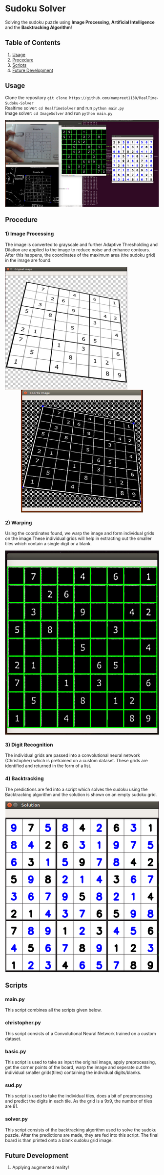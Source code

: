 # Sudoku Solver
Solving the sudoku puzzle using **Image Processing**, **Artificial Intelligence** and the **Backtracking Algorithm**!

## Table of Contents
1. [Usage](#usage)
2. [Procedure](#procedure)
3. [Scripts](#scripts)
4. [Future Development](#future-development)

## Usage
Clone the repository `git clone https://github.com/manpreet1130/RealTime-Sudoku-Solver`  
Realtime solver: `cd RealTimeSolver` and run `python main.py`  
Image solver: `cd ImageSolver` and run `python main.py`

<p align = "center"><img align = "center" src = "images/realtime.png" /></p>

## Procedure
### 1) Image Processing
The image is converted to grayscale and further Adaptive Thresholding and Dilation are applied to the image to reduce noise and enhance contours. After this happens, the coordinates of the maximum area (the sudoku grid) in the image are found. 
<p align = "left"><img align = "left" src = "images/original.png" width = 400 height = 400/></p>
<p align = "center"><img align = "center" src = "images/corners.png" width = 400 height = 400/></p>

### 2) Warping
Using the coordinates found, we warp the image and form individual grids on the image.These individual grids will help in extracting out the smaller tiles which contain a single digit or a blank.
<p align = "center"><img align = "center" src = "images/warped.png" width = 550 height = 600/></p>

### 3) Digit Recognition
The individual grids are passed into a convolutional neural network (Christopher) which is pretrained on a custom dataset. These grids are identified and returned in the form of a list.

### 4) Backtracking
The predictions are fed into a script which solves the sudoku using the Backtracking algorithm and the solution is shown on an empty sudoku grid.
<p align = "center"><img align = "center" src = "images/solution.png" /></p>

## Scripts
### main.py
This script combines all the scripts given below.

### christopher.py
This script consists of a Convolutional Neural Network trained on a custom dataset. 

### basic.py
This script is used to take as input the original image, apply preprocessing, get the corner points of the board, warp the image and seperate out the individual smaller grids(tiles) containing the individual digits/blanks.

### sud.py
This script is used to take the individual tiles, does a bit of preprocessing and predict the digits in each tile. As the grid is a 9x9, the number of tiles are 81.

### solver.py
This script consists of the backtracking algorithm used to solve the sudoku puzzle. After the predictions are made, they are fed into this script. The final board is than printed onto a blank sudoku grid image.

## Future Development
1. Applying augmented reality!
